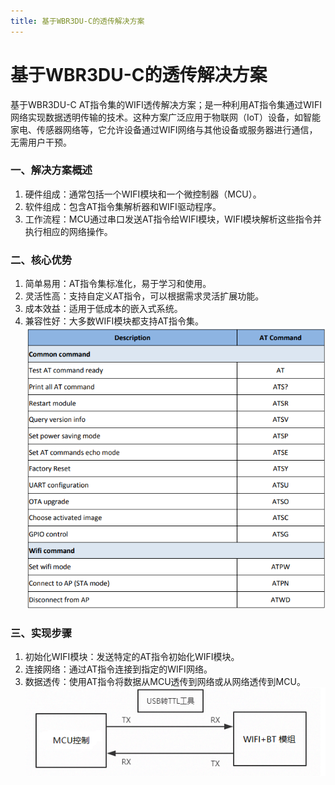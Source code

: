 ```yaml
---
title: 基于WBR3DU-C的透传解决方案
---
```



# 基于WBR3DU-C的透传解决方案

<p>基于WBR3DU-C AT指令集的WIFI透传解决方案；是一种利用AT指令集通过WIFI网络实现数据透明传输的技术。这种方案广泛应用于物联网（IoT）设备，如智能家电、传感器网络等，它允许设备通过WIFI网络与其他设备或服务器进行通信，无需用户干预。</p>

### 一、解决方案概述

1. 硬件组成：通常包括一个WIFI模块和一个微控制器（MCU）。
2. 软件组成：包含AT指令集解析器和WIFI驱动程序。
3. 工作流程：MCU通过串口发送AT指令给WIFI模块，WIFI模块解析这些指令并执行相应的网络操作。

### 二、核心优势
1. 简单易用：AT指令集标准化，易于学习和使用。
2. 灵活性高：支持自定义AT指令，可以根据需求灵活扩展功能。
3. 成本效益：适用于低成本的嵌入式系统。
4. 兼容性好：大多数WIFI模块都支持AT指令集。
![AT指令集](/assets/images/8720CF/1280X1280.PNG)

### 三、实现步骤
1. 初始化WIFI模块：发送特定的AT指令初始化WIFI模块。
2. 连接网络：通过AT指令连接到指定的WIFI网络。
3. 数据透传：使用AT指令将数据从MCU透传到网络或从网络透传到MCU。
![实现图](/assets/images/8720CF/逻辑图.PNG)